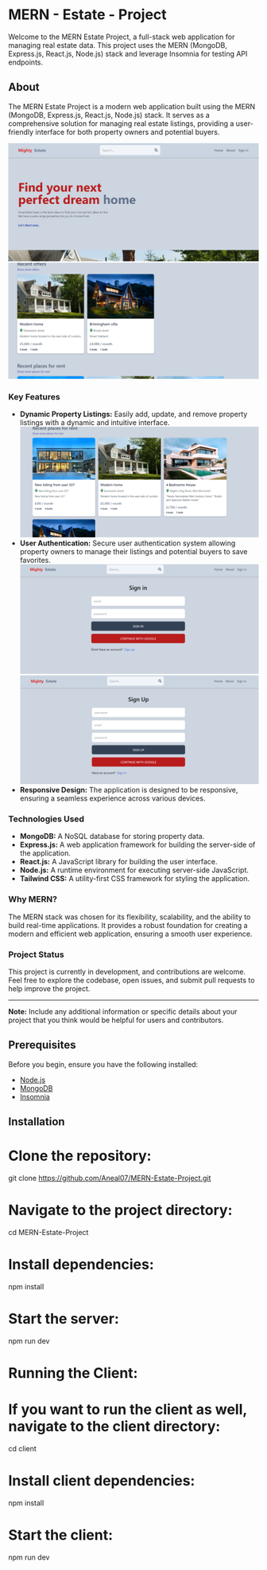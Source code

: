 # MERN - Estate - Project



Welcome to the MERN Estate Project, a full-stack web application for managing real estate data. This project uses the MERN (MongoDB,
 Express.js,
 React.js,
 Node.js) 
stack and leverage Insomnia for testing API endpoints.

## About

The MERN Estate Project is a modern web application built using the MERN (MongoDB, Express.js, React.js, Node.js) stack. It serves as a comprehensive solution for managing real estate listings, providing a user-friendly interface for both property owners and potential buyers.

![Screenshot](./images/1.png)
![Screenshot](./images/2.png)

### Key Features

- **Dynamic Property Listings:** Easily add, update, and remove property listings with a dynamic and intuitive interface.
![Screenshot](./images/3.png)
- **User Authentication:** Secure user authentication system allowing property owners to manage their listings and potential buyers to save favorites.
![Screenshot](./images/4.png)
![Screenshot](./images/5.png)
- **Responsive Design:** The application is designed to be responsive, ensuring a seamless experience across various devices.

### Technologies Used

- **MongoDB:** A NoSQL database for storing property data.
- **Express.js:** A web application framework for building the server-side of the application.
- **React.js:** A JavaScript library for building the user interface.
- **Node.js:** A runtime environment for executing server-side JavaScript.
- **Tailwind CSS:** A utility-first CSS framework for styling the application.

### Why MERN?

The MERN stack was chosen for its flexibility, scalability, and the ability to build real-time applications. It provides a robust foundation for creating a modern and efficient web application, ensuring a smooth user experience.

### Project Status

This project is currently in development, and contributions are welcome. Feel free to explore the codebase, open issues, and submit pull requests to help improve the project.

---

**Note:** Include any additional information or specific details about your project that you think would be helpful for users and contributors.


## Prerequisites

Before you begin, ensure you have the following installed:

- [Node.js](https://nodejs.org/)
- [MongoDB](https://www.mongodb.com/)
- [Insomnia](https://insomnia.rest/)

## Installation

# Clone the repository:
git clone https://github.com/Aneal07/MERN-Estate-Project.git

# Navigate to the project directory:
cd MERN-Estate-Project

# Install dependencies:
npm install

# Start the server:
npm run dev

# Running the Client:
# If you want to run the client as well, navigate to the client directory:
cd client

# Install client dependencies:
npm install

# Start the client:
npm run dev







